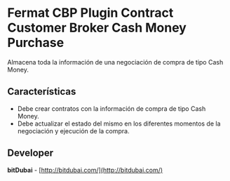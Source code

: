 # Fermat CBP Plugin Contract Customer Broker Cash Money Purchase

Almacena toda la información de una negociación de compra de tipo Cash Money.

## Características
* Debe crear contratos con la información de compra de tipo Cash Money.
 * Debe actualizar el estado del mismo en los diferentes momentos de la negociación y ejecución de la compra.

## Developer

**bitDubai** - [http://bitdubai.com/](http://bitdubai.com/)